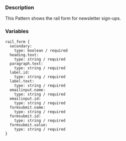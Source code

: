 ### Description
This Pattern shows the rail form for newsletter sign-ups.

### Variables
~~~
rail_form {
  secondary:
    type: boolean / required
  heading.text:
    type: string / required
  paragraph.text:
    type: string / required
  label.id:
    type: string / required
  label.text:
    type: string / required
  emailinput.name:
    type: string / required
  emailinput.id:
    type: string / required
  formsubmit.name:
    type: string / required
  formsubmit.id:
    type: string / required
  formsubmit.value:
    type: string / required
}
~~~
